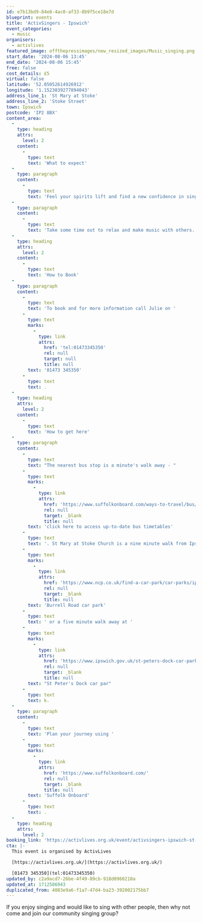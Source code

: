 ```yaml
---
id: e7b13bd9-84e8-4ac0-af33-8b9f5ce18e7d
blueprint: events
title: 'ActivSingers - Ipswich'
event_categories:
  - music
organisers:
  - activlives
featured_image: offthepressimages/new_resized_images/Music_singing.png
start_date: '2024-08-06 13:45'
end_date: '2024-08-06 15:45'
free: false
cost_details: £5
virtual: false
latitude: '52.05052614926912'
longitude: '1.1523039277894043'
address_line_1: 'St Mary at Stoke'
address_line_2: 'Stoke Street'
town: Ipswich
postcode: 'IP2 8BX'
content_area:
  -
    type: heading
    attrs:
      level: 2
    content:
      -
        type: text
        text: 'What to expect'
  -
    type: paragraph
    content:
      -
        type: text
        text: 'Feel your spirits lift and find a new confidence in singing! Learn some new songs – Learn harmonies to songs you know Improve your breathing, your circulation AND have some fun! '
  -
    type: paragraph
    content:
      -
        type: text
        text: 'Take some time out to relax and make music with others.'
  -
    type: heading
    attrs:
      level: 2
    content:
      -
        type: text
        text: 'How to Book'
  -
    type: paragraph
    content:
      -
        type: text
        text: 'To book and for more information call Julie on '
      -
        type: text
        marks:
          -
            type: link
            attrs:
              href: 'tel:01473345350'
              rel: null
              target: null
              title: null
        text: '01473 345350'
      -
        type: text
        text: .
  -
    type: heading
    attrs:
      level: 2
    content:
      -
        type: text
        text: 'How to get here'
  -
    type: paragraph
    content:
      -
        type: text
        text: "The nearest bus stop is a minute's walk away - "
      -
        type: text
        marks:
          -
            type: link
            attrs:
              href: 'https://www.suffolkonboard.com/ways-to-travel/bus/'
              rel: null
              target: _blank
              title: null
        text: 'click here to access up-to-date bus timetables'
      -
        type: text
        text: '. St Mary at Stoke Church is a nine minute walk from Ipswich rail station. The nearest pay and display car parking is a four minute walk from St Mary at Stoke Church at '
      -
        type: text
        marks:
          -
            type: link
            attrs:
              href: 'https://www.ncp.co.uk/find-a-car-park/car-parks/ipswich-burrell-road/'
              rel: null
              target: _blank
              title: null
        text: 'Burrell Road car park'
      -
        type: text
        text: ' or a five minute walk away at '
      -
        type: text
        marks:
          -
            type: link
            attrs:
              href: 'https://www.ipswich.gov.uk/st-peters-dock-car-park'
              rel: null
              target: _blank
              title: null
        text: "St Peter's Dock car par"
      -
        type: text
        text: k.
  -
    type: paragraph
    content:
      -
        type: text
        text: 'Plan your journey using '
      -
        type: text
        marks:
          -
            type: link
            attrs:
              href: 'https://www.suffolkonboard.com/'
              rel: null
              target: _blank
              title: null
        text: 'Suffolk Onboard'
      -
        type: text
        text: .
  -
    type: heading
    attrs:
      level: 2
booking_link: 'https://activlives.org.uk/event/activsingers-ipswich-st-mary-at-stoke-church-hall/2024-08-06/'
cta: |-
  This event is organised by ActivLives

  [https://activlives.org.uk/](https://activlives.org.uk/)

  [01473 345350](tel:01473345350)
updated_by: c2a9acd7-26be-4f49-89cb-918d0960210a
updated_at: 1712586943
duplicated_from: 4083e9a6-f1a7-47d4-ba23-392002175bb7
---
```

If you enjoy singing and would like to sing with other people, then why not come and join our community singing group?